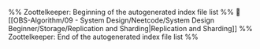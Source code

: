 %% Zoottelkeeper: Beginning of the autogenerated index file list  %%
📄 [[OBS-Algorithm/09 - System Design/Neetcode/System Design Beginner/Storage/Replication and Sharding|Replication and Sharding]]
%% Zoottelkeeper: End of the autogenerated index file list  %%
